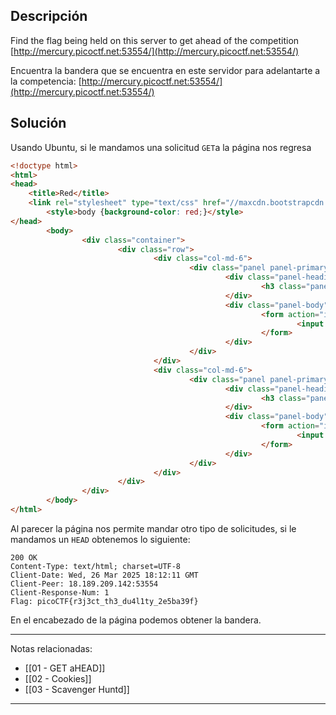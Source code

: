 ## Descripción
Find the flag being held on this server to get ahead of the competition [http://mercury.picoctf.net:53554/](http://mercury.picoctf.net:53554/)

Encuentra la bandera que se encuentra en este servidor para adelantarte a la competencia: [http://mercury.picoctf.net:53554/](http://mercury.picoctf.net:53554/)
## Solución
Usando Ubuntu, si le mandamos una solicitud `GET`a la página nos regresa
```html
<!doctype html>
<html>
<head>
    <title>Red</title>
    <link rel="stylesheet" type="text/css" href="//maxcdn.bootstrapcdn.com/bootstrap/3.3.5/css/bootstrap.min.css">
        <style>body {background-color: red;}</style>
</head>
        <body>
                <div class="container">
                        <div class="row">
                                <div class="col-md-6">
                                        <div class="panel panel-primary" style="margin-top:50px">
                                                <div class="panel-heading">
                                                        <h3 class="panel-title" style="color:red">Red</h3>
                                                </div>
                                                <div class="panel-body">
                                                        <form action="index.php" method="GET">
                                                                <input type="submit" value="Choose Red"/>
                                                        </form>
                                                </div>
                                        </div>
                                </div>
                                <div class="col-md-6">
                                        <div class="panel panel-primary" style="margin-top:50px">
                                                <div class="panel-heading">
                                                        <h3 class="panel-title" style="color:blue">Blue</h3>
                                                </div>
                                                <div class="panel-body">
                                                        <form action="index.php" method="POST">
                                                                <input type="submit" value="Choose Blue"/>
                                                        </form>
                                                </div>
                                        </div>
                                </div>
                        </div>
                </div>
        </body>
</html>
```

Al parecer la página nos permite mandar otro tipo de solicitudes, si le mandamos un `HEAD` obtenemos lo siguiente: 
```
200 OK
Content-Type: text/html; charset=UTF-8
Client-Date: Wed, 26 Mar 2025 18:12:11 GMT
Client-Peer: 18.189.209.142:53554
Client-Response-Num: 1
Flag: picoCTF{r3j3ct_th3_du4l1ty_2e5ba39f}
```
En el encabezado de la página podemos obtener la bandera.



---
Notas relacionadas:
- [[01 - GET aHEAD]]
- [[02 - Cookies]]
- [[03 - Scavenger Huntd]]
---